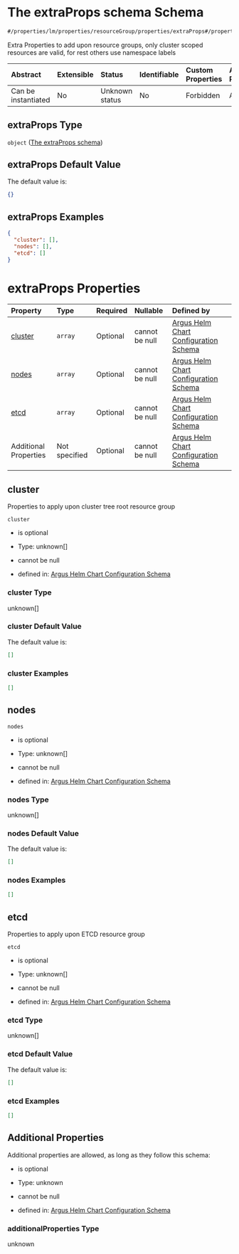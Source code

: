 # The extraProps schema Schema

```txt
#/properties/lm/properties/resourceGroup/properties/extraProps#/properties/lm/properties/resourceGroup/properties/extraProps
```

Extra Properties to add upon resource groups, only cluster scoped resources are valid, for rest others use namespace labels

| Abstract            | Extensible | Status         | Identifiable | Custom Properties | Additional Properties | Access Restrictions | Defined In                                                        |
| :------------------ | :--------- | :------------- | :----------- | :---------------- | :-------------------- | :------------------ | :---------------------------------------------------------------- |
| Can be instantiated | No         | Unknown status | No           | Forbidden         | Allowed               | none                | [values.schema.json\*](values.schema.json "open original schema") |

## extraProps Type

`object` ([The extraProps schema](values-properties-the-logicmonitor-portal-configurations-properties-the-resourcegroup-schema-properties-the-extraprops-schema.md))

## extraProps Default Value

The default value is:

```json
{}
```

## extraProps Examples

```json
{
  "cluster": [],
  "nodes": [],
  "etcd": []
}
```

# extraProps Properties

| Property              | Type          | Required | Nullable       | Defined by                                                                                                                                                                                                                                                                                                                                                                                          |
| :-------------------- | :------------ | :------- | :------------- | :-------------------------------------------------------------------------------------------------------------------------------------------------------------------------------------------------------------------------------------------------------------------------------------------------------------------------------------------------------------------------------------------------- |
| [cluster](#cluster)   | `array`       | Optional | cannot be null | [Argus Helm Chart Configuration Schema](values-properties-the-logicmonitor-portal-configurations-properties-the-resourcegroup-schema-properties-the-extraprops-schema-properties-the-cluster-schema.md "#/properties/lm/properties/resourceGroup/properties/extraProps/properties/cluster#/properties/lm/properties/resourceGroup/properties/extraProps/properties/cluster")                        |
| [nodes](#nodes)       | `array`       | Optional | cannot be null | [Argus Helm Chart Configuration Schema](values-properties-the-logicmonitor-portal-configurations-properties-the-resourcegroup-schema-properties-the-extraprops-schema-properties-properties-to-apply-upon-nodes-resource-group.md "#/properties/lm/properties/resourceGroup/properties/extraProps/properties/nodes#/properties/lm/properties/resourceGroup/properties/extraProps/properties/nodes") |
| [etcd](#etcd)         | `array`       | Optional | cannot be null | [Argus Helm Chart Configuration Schema](values-properties-the-logicmonitor-portal-configurations-properties-the-resourcegroup-schema-properties-the-extraprops-schema-properties-the-etcd-schema.md "#/properties/lm/properties/resourceGroup/properties/extraProps/properties/etcd#/properties/lm/properties/resourceGroup/properties/extraProps/properties/etcd")                                 |
| Additional Properties | Not specified | Optional | cannot be null | [Argus Helm Chart Configuration Schema](values-properties-the-logicmonitor-portal-configurations-properties-the-resourcegroup-schema-properties-the-extraprops-schema-additionalproperties.md "#/properties/lm/properties/resourceGroup/properties/extraProps#/properties/lm/properties/resourceGroup/properties/extraProps/additionalProperties")                                                  |

## cluster

Properties to apply upon cluster tree root resource group

`cluster`

*   is optional

*   Type: unknown\[]

*   cannot be null

*   defined in: [Argus Helm Chart Configuration Schema](values-properties-the-logicmonitor-portal-configurations-properties-the-resourcegroup-schema-properties-the-extraprops-schema-properties-the-cluster-schema.md "#/properties/lm/properties/resourceGroup/properties/extraProps/properties/cluster#/properties/lm/properties/resourceGroup/properties/extraProps/properties/cluster")

### cluster Type

unknown\[]

### cluster Default Value

The default value is:

```json
[]
```

### cluster Examples

```json
[]
```

## nodes



`nodes`

*   is optional

*   Type: unknown\[]

*   cannot be null

*   defined in: [Argus Helm Chart Configuration Schema](values-properties-the-logicmonitor-portal-configurations-properties-the-resourcegroup-schema-properties-the-extraprops-schema-properties-properties-to-apply-upon-nodes-resource-group.md "#/properties/lm/properties/resourceGroup/properties/extraProps/properties/nodes#/properties/lm/properties/resourceGroup/properties/extraProps/properties/nodes")

### nodes Type

unknown\[]

### nodes Default Value

The default value is:

```json
[]
```

### nodes Examples

```json
[]
```

## etcd

Properties to apply upon ETCD resource group

`etcd`

*   is optional

*   Type: unknown\[]

*   cannot be null

*   defined in: [Argus Helm Chart Configuration Schema](values-properties-the-logicmonitor-portal-configurations-properties-the-resourcegroup-schema-properties-the-extraprops-schema-properties-the-etcd-schema.md "#/properties/lm/properties/resourceGroup/properties/extraProps/properties/etcd#/properties/lm/properties/resourceGroup/properties/extraProps/properties/etcd")

### etcd Type

unknown\[]

### etcd Default Value

The default value is:

```json
[]
```

### etcd Examples

```json
[]
```

## Additional Properties

Additional properties are allowed, as long as they follow this schema:



*   is optional

*   Type: unknown

*   cannot be null

*   defined in: [Argus Helm Chart Configuration Schema](values-properties-the-logicmonitor-portal-configurations-properties-the-resourcegroup-schema-properties-the-extraprops-schema-additionalproperties.md "#/properties/lm/properties/resourceGroup/properties/extraProps#/properties/lm/properties/resourceGroup/properties/extraProps/additionalProperties")

### additionalProperties Type

unknown
